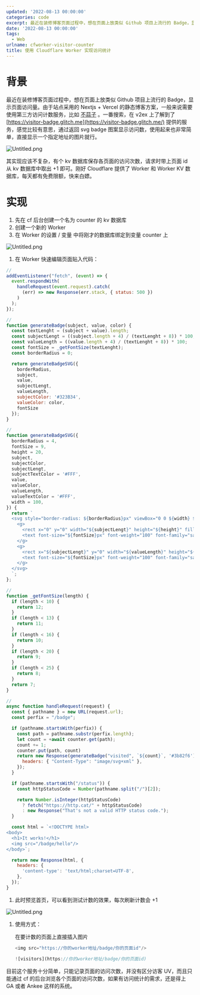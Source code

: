 ```yaml
---
updated: '2022-08-13 00:00:00'
categories: code
excerpt: 最近在装修博客页面过程中，想在页面上放类似 Github 项目上流行的 Badge，显示页面访问量。由于站点采用的 Nextjs + Vercel 的静态博客方案，一般来说需要使用第三方访问计数服务
date: '2022-08-13 00:00:00'
tags:
  - Web
urlname: cfworker-visitor-counter
title: 使用 Cloudflare Worker 实现访问统计
---
```


# 背景


最近在装修博客页面过程中，想在页面上放类似 Github 项目上流行的 Badge，显示页面访问量。由于站点采用的 Nextjs + Vercel 的静态博客方案，一般来说需要使用第三方访问计数服务，比如 [不蒜子](https://busuanzi.ibruce.info/) 。一番搜索，在 v2ex 上了解到了 [https://visitor-badge.glitch.me](https://visitor-badge.glitch.me/) 提供的服务，感觉比较有意思，通过返回 svg badge 图案显示访问数，使用起来也非常简单，直接显示一个指定地址的图片就行。


![Untitled.png](https://s.z4none.me/blog/0d2b50833ecd4baee06199a98d3a25ec.png)


其实现应该不复杂，有个 kv 数据库保存各页面的访问次数，请求时带上页面 id 从 kv 数据库中取出 +1 即可。刚好 Cloudflare 提供了 Worker 和 Worker KV 数据库，每天都有免费限额，快来白嫖。


# 实现

1. 先在 cf 后台创建一个名为 counter 的 kv 数据库
2. 创建一个新的 Worker
3. 在 Worker 的设置 / 变量 中将刚才的数据库绑定到变量 counter 上

![Untitled.png](https://s.z4none.me/blog/43f0ce8304c9e8aead1d54582432de40.png)

1. 在 Worker 快速编辑页面贴入代码：

```javascript
//
addEventListener("fetch", (event) => {
  event.respondWith(
    handleRequest(event.request).catch(
      (err) => new Response(err.stack, { status: 500 })
    )
  );
});

//
function generateBadge(subject, value, color) {
  const textLenght = (subject + value).length;
  const subjectLengt = ((subject.length + 4) / (textLenght + 8)) * 100;
  const valueLength = ((value.length + 4) / (textLenght + 8)) * 100;
  const fontSize = _getFontSize(textLenght);
  const borderRadius = 0;

  return generateBadgeSVG({
    borderRadius,
    subject,
    value,
    subjectLengt,
    valueLength,
    subjectColor: '#323B34',
    valueColor: color,
    fontSize
  });
}

//
function generateBadgeSVG({
  borderRadius = 4,
  fontSize = 9,
  height = 20,
  subject,
  subjectColor,
  subjectLengt,
  subjectTextColor = '#FFF',
  value,
  valueColor,
  valueLength,
  valueTextColor = '#FFF',
  width = 100,
}) {
  return `
  <svg style="border-radius: ${borderRadius}px" viewBox="0 0 ${width} ${height}" width="${width}" xmlns="http://www.w3.org/2000/svg">
    <g>
      <rect x="0" y="0" width="${subjectLengt}" height="${height}" fill="${subjectColor}" />
      <text font-size="${fontSize}px" font-weight="100" font-family="sans-serif" fill="${subjectTextColor}" x="${subjectLengt * 0.5}" y="55%" alignment-baseline="middle" text-anchor="middle">${subject}</text>
    </g>
    <g>
      <rect x="${subjectLengt}" y="0" width="${valueLength}" height="${height}" fill="${valueColor}" />
      <text font-size="${fontSize}px" font-weight="100" font-family="sans-serif" fill="${valueTextColor}"  x="${width - (valueLength / 2)}" y="55%" alignment-baseline="middle" text-anchor="middle">${value}</text>
    </g>
  </svg>
  `;
};

//
function _getFontSize(length) {
  if (length < 10) {
    return 12;
  }
  if (length < 13) {
    return 11;
  }
  if (length < 16) {
    return 10;
  }
  if (length < 20) {
    return 9;
  }
  if (length < 25) {
    return 8;
  }
  return 7;
}

//
async function handleRequest(request) {
  const { pathname } = new URL(request.url);
  const perfix = "/badge";

  if (pathname.startsWith(perfix)) {
    const path = pathname.substr(perfix.length);
    let count = +await counter.get(path);
    count += 1;
    counter.put(path, count)
    return new Response(generateBadge("visited", `${count}`, '#3b82f6'), {
      headers: { "Content-Type": "image/svg+xml" },
    });
  }

  if (pathname.startsWith("/status")) {
    const httpStatusCode = Number(pathname.split("/")[2]);

    return Number.isInteger(httpStatusCode)
      ? fetch("https://http.cat/" + httpStatusCode)
      : new Response("That's not a valid HTTP status code.");
  }

  const html = `<!DOCTYPE html>
<body>
  <h1>It works!</h1>
  <img src="/badge/hello"/>
</body>`;

  return new Response(html, {
    headers: {
      'content-type': 'text/html;charset=UTF-8',
    },
  });
}
```

1. 此时预览首页，可以看到测试计数的效果，每次刷新计数会 +1

![Untitled.png](https://s.z4none.me/blog/c1450d3c307c2c1fae83a1ab73b3ea95.png)

1. 使用方式：

	在要计数的页面上直接插入图片


	```javascript
	<img src="https://你的worker地址/badge/你的页面id"/>
	```


	```javascript
	![visitors](https://你的worker地址/badge/你的页面id)
	```


目前这个服务十分简单，只能记录页面的访问次数，并没有区分访客 UV，而且只能通过 cf 的后台浏览各个页面的访问次数，如果有访问统计的需求，还是得上 GA 或者 Ankee 这样的系统。

